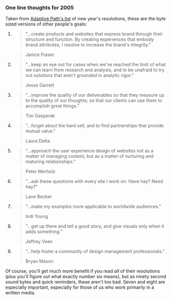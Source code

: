 <!--
title: Adaptive Path's resolutions
created: 8 January 2005 - 5:17 pm
updated: 8 January 2005 - 5:49 pm
slug: byte-sized-goals
tags: design
-->

### One line thoughts for 2005 ###

Taken from [Adaptive Path's list][] of new year's resolutions, these are the
byte sized versions of other people's goals:

1.  > "...create products and websites that express brand through their structure
    > and function. By creating experiences that embody brand attributes, I
    > resolve to increase the brand's integrity."

    > Janice Fraser

2.  > "...keep an eye out for cases when we've reached the limit of what we can
    > learn from research and analysis, and to be unafraid to try out solutions
    > that aren't grounded in analytic rigor."

    > Jesse Garrett

3.  > "...improve the quality of our deliverables so that they measure up to
    > the quality of our thoughts; so that our clients can use them to accomplish
    > great things."

    > Tim Gasperak

4.  > "...forget about the hard sell, and to find partnerships that provide
    > mutual value."

    > Laura Datta

5.  > "...approach the user experience design of websites not as a matter of
    > managing content, but as a matter of nurturing and maturing relationships."

    > Peter Merholz

6.  > "...ask these questions with every site I work on: Have hay? Need hay?"

    > Lane Becker

7.  > "...make my examples more applicable to worldwide audiences."

    > Indi Young

8.  > "...get up there and tell a good story, and give visuals only when it adds
    > something."

    > Jeffrey Veen

9.  > "...help foster a community of design management professionals."

    > Bryan Mason

Of course, you'll get much more benefit if you read _all_ of their resolutions
(plus you'll figure out what exactly number six means), but as ninety second
sound bytes and quick reminders, these aren't too bad. Seven and eight are
especially important, especially for those of us who work primarily in a
written media.

[Adaptive Path's list]: http://www.adaptivepath.com/publications/essays/archives/000372.php "Various (Adaptive Path): nine resolutions for 2005"
